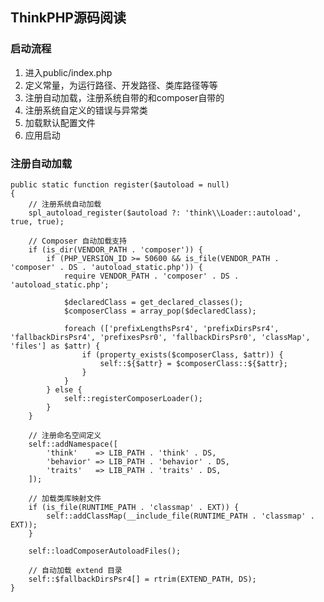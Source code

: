 ## ThinkPHP源码阅读

### 启动流程 

1. 进入public/index.php
2. 定义常量，为运行路径、开发路径、类库路径等等
3. 注册自动加载，注册系统自带的和composer自带的
4. 注册系统自定义的错误与异常类
5. 加载默认配置文件
6. 应用启动

### 注册自动加载

	public static function register($autoload = null)
    {
        // 注册系统自动加载
        spl_autoload_register($autoload ?: 'think\\Loader::autoload', true, true);

        // Composer 自动加载支持
        if (is_dir(VENDOR_PATH . 'composer')) {
            if (PHP_VERSION_ID >= 50600 && is_file(VENDOR_PATH . 'composer' . DS . 'autoload_static.php')) {
                require VENDOR_PATH . 'composer' . DS . 'autoload_static.php';

                $declaredClass = get_declared_classes();
                $composerClass = array_pop($declaredClass);

                foreach (['prefixLengthsPsr4', 'prefixDirsPsr4', 'fallbackDirsPsr4', 'prefixesPsr0', 'fallbackDirsPsr0', 'classMap', 'files'] as $attr) {
                    if (property_exists($composerClass, $attr)) {
                        self::${$attr} = $composerClass::${$attr};
                    }
                }
            } else {
                self::registerComposerLoader();
            }
        }

        // 注册命名空间定义
        self::addNamespace([
            'think'    => LIB_PATH . 'think' . DS,
            'behavior' => LIB_PATH . 'behavior' . DS,
            'traits'   => LIB_PATH . 'traits' . DS,
        ]);

        // 加载类库映射文件
        if (is_file(RUNTIME_PATH . 'classmap' . EXT)) {
            self::addClassMap(__include_file(RUNTIME_PATH . 'classmap' . EXT));
        }

        self::loadComposerAutoloadFiles();

        // 自动加载 extend 目录
        self::$fallbackDirsPsr4[] = rtrim(EXTEND_PATH, DS);
    } 